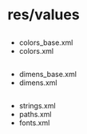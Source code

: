 <!--
Android resources are in values directory.
styles, colors, dimens, strings.
In fact, we can define them in any xml files.
So I think it's better to divide some files. Like this.
-->

# res/values

## <color>
- colors_base.xml
- colors.xml
## <dimen>
- dimens_base.xml
- dimens.xml
## <string>
- strings.xml
- paths.xml
- fonts.xml
## <style>
- themes.xml
- styles_base.xml
- styles_messages.xml
- styles_settings.xml
- ...


# Problems
- Direct written colors & dimens
- Many styles
-

- 当時の状況
  - 直書きの色、大きさ
  - 統一感のない文字サイズ
  -

- 修正の順番
  - コンフリクトを避ける
  - リソースの依存関係
  - リリースはステップbyステップ
  - 心持ち
    - 何かあったら速攻で直すぞ
    - インスタバグ
  - アイコン


- colors.xml
  - Why did I modify colors at first?
  - colors.xml & colors_palette.xml
  -

- colorsの修正
  - colors.xmlの指針
    - ファイル分割規則
    - 命名規則
  - 新しいファイルを作る
  - greyscaleから
  - 直書き箇所の修正
  - colors.xmlの修正

- dimensの修正
  - dimensの指針
    - ファイル分割規則
    - 命名規則
  - 直書き箇所の修正

- stylesからthemesを剥がす
  - themes.xml
  - バージョンに依存するのでちゃんとPRに記載
  - PRテンプレート
  - 背景の統一

- styleの指針
  - 先にstyleを揃えてから適用していくスタイル
- ツールバーの統一
- ボーダーの統一
- テキストの統一
- ボタンの統一
  - ボタンの影を取った話
  - width、heightもstyleに入れるべきか？
- リストの統一
  - リファクタリングしたくなったら？するんだよ！
- アイコンの統一
  - 命名規則
    - 形をそのまま入れる
  - DataBinding BindingAdapterの話
  - tintの話
  - スタイルの利用
  - ローディング中の表示
- styleが揃ってきたら画面ごとにPRを出す

- インスタバグの話










---
# How to proceed

- Smaller Pull Request is better.
- Change and fix bug soon.

When you refactor resources, it’s better to keep in mind 2 things.
One, smaller pull request is better.
In my team, there are 7 Android engineers. Changing resources will make conflicts frequently.
Not only to prevent conflicts, but also to reduce review costs.
So smaller changes is better.
Second, Change and fix bug soon. When I styles 
---
